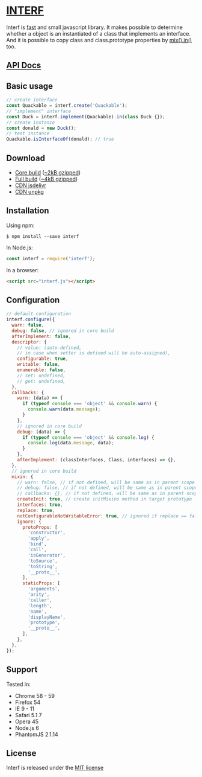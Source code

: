 # [INTERF](https://shvabuk.github.io/interf)

Interf is [fast](performance.md) and small javascript library.
It makes possible to determine whether a object is an instantiated of a class that implements an interface.
And it is possible to copy class and class.prototype properties by [mix().in()](api/mixin/mix-in.md) too.

## [API Docs](https://shvabuk.github.io/interf/docs)

## Basic usage

``` javascript
// create interface
const Quackable = interf.create('Quackable');
// "implement" interface
const Duck = interf.implement(Quackable).in(class Duck {});
// create instance
const donald = new Duck();
// test instance
Quackable.isInterfaceOf(donald); // true
```

## Download

* [Core build](//raw.githubusercontent.com/shvabuk/interf/master/dist/interf-core.js) ([~2kB gzipped](//raw.githubusercontent.com/shvabuk/interf/master/dist/interf-core.min.js))
* [Full build](//raw.githubusercontent.com/shvabuk/interf/master/dist/interf.js) ([~4kB gzipped](//raw.githubusercontent.com/shvabuk/interf/master/dist/interf.min.js))
* [CDN jsdelivr](https://cdn.jsdelivr.net/npm/interf)
* [CDN unpkg](https://unpkg.com/interf/dist/interf.min.js)

## Installation

Using npm:
``` shell
$ npm install --save interf
```

In Node.js:
``` javascript
const interf = require('interf');
```

In a browser:
``` html
<script src="interf.js"></script>
```

## Configuration
``` javascript
// default configuration
interf.configure({
  warn: false,
  debug: false, // ignored in core build
  afterImplement: false,
  descriptor: {
    // value: (auto-defined,
    // in case when setter is defined will be auto-assigned),
    configurable: true,
    writable: false,
    enumerable: false,
    // set: undefined,
    // get: undefined,
  },
  callbacks: {
    warn: (data) => {
      if (typeof console === 'object' && console.warn) {
        console.warn(data.message);
      }
    },
    // ignored in core build
    debug: (data) => {
      if (typeof console === 'object' && console.log) {
        console.log(data.message, data);
      }
    },
    afterImplement: (classInterfaces, Class, interfaces) => {},
  },
  // ignored in core build
  mixin: {
    // warn: false, // if not defined, will be same as in parent scope
    // debug: false, // if not defined, will be same as in parent scope
    // callbacks: {}, // if not defined, will be same as in parent scope
    createInit: true, // create initMixins method in target prototype
    interfaces: true,
    replace: true,
    notConfigurableNotWritableError: true, // ignored if replace == false,
    ignore: {
      protoProps: [
        'constructor',
        'apply',
        'bind',
        'call',
        'isGenerator',
        'toSource',
        'toString',
        '__proto__',
      ],
      staticProps: [
        'arguments',
        'arity',
        'caller',
        'length',
        'name',
        'displayName',
        'prototype',
        '__proto__',
      ],
    },
  },
});
```

## Support
Tested in:
* Chrome 58 - 59
* Firefox 54
* IE 9 - 11
* Safari 5.1.7
* Opera 45
* Node.js 6
* PhantomJS 2.1.14

## License

Interf is released under the [MIT license](//raw.githubusercontent.com/shvabuk/interf/master/LICENSE.txt)
